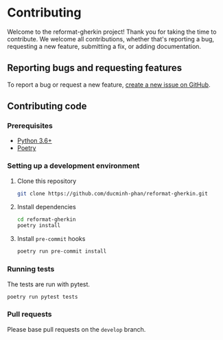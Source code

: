 # Contributing

Welcome to the reformat-gherkin project! Thank you for taking the time to
contribute. We welcome all contributions, whether that's reporting a bug,
requesting a new feature, submitting a fix, or adding documentation.

## Reporting bugs and requesting features

To report a bug or request a new feature,
[create a new issue on GitHub](https://github.com/ducminh-phan/reformat-gherkin/issues/new).

## Contributing code

### Prerequisites

- [Python 3.6+](https://www.python.org/downloads/)
- [Poetry](https://poetry.eustace.io/)

### Setting up a development environment

1. Clone this repository

   ```bash
   git clone https://github.com/ducminh-phan/reformat-gherkin.git
   ```

2. Install dependencies

   ```bash
   cd reformat-gherkin
   poetry install
   ```

3. Install `pre-commit` hooks

   ```bash
   poetry run pre-commit install
   ```

### Running tests

The tests are run with pytest.

```bash
poetry run pytest tests
```

### Pull requests

Please base pull requests on the `develop` branch.
